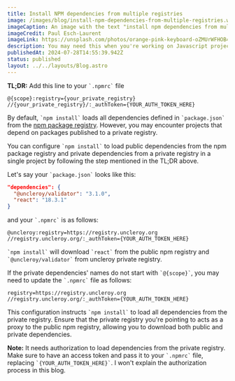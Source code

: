 ```yaml
---
title: Install NPM dependencies from multiple registries
image: /images/blog/install-npm-dependencies-from-multiple-registries.webp
imageCaption: An image with the text "install npm dependencies from multiple registries"
imageCredit: Paul Esch-Laurent
imageLink: https://unsplash.com/photos/orange-pink-keyboard-oZMUrWFHOB4
description: You may need this when you're working on Javascript project that requires installing dependencies from a private registry
publishedAt: 2024-07-28T14:55:39.942Z
status: published
layout: ../../layouts/Blog.astro
---
```


<b>TL;DR:</b> Add this line to your `` `.npmrc` `` file

```make
@{scope}:registry={your_private_registry}
//{your_private_registry}/:_authToken={YOUR_AUTH_TOKEN_HERE}
```

By default, `` `npm install` `` loads all dependencies defined in `` `package.json` `` from the [npm package registry](https://registry.npmjs.org/). However, you may encounter projects that depend on packages published to a private registry.

You can configure `` `npm install` `` to load public dependencies from the npm package registry and private dependencies from a private registry in a single project by following the step mentioned in the TL;DR above.

Let's say your `` `package.json` `` looks like this:

```json
"dependencies": {
  "@uncleroy/validator": "3.1.0",
  "react": "18.3.1"
}
```

and your `` `.npmrc` `` is as follows:

```make
@uncleroy:registry=https://registry.uncleroy.org
//registry.uncleroy.org/:_authToken={YOUR_AUTH_TOKEN_HERE}
```

`` `npm install` `` will download `` `react` `` from the public npm registry and `` `@uncleroy/validator` `` from uncleroy private registry.

If the private dependencies' names do not start with `` `@{scope}` ``, you may need to update the `` `.npmrc` `` file as follows:

```make
registry=https://registry.uncleroy.org
//registry.uncleroy.org/:_authToken={YOUR_AUTH_TOKEN_HERE}
```

This configuration instructs `` `npm install` `` to load all dependencies from the private registry. Ensure that the private registry you're pointing to acts as a proxy to the public npm registry, allowing you to download both public and private dependencies.

<b>Note:</b> It needs authorization to load dependencies from the private registry. Make sure to have an access token and pass it to your `` `.npmrc` `` file, replacing `` `{YOUR_AUTH_TOKEN_HERE}` ``. I won't explain the authorization process in this blog.
